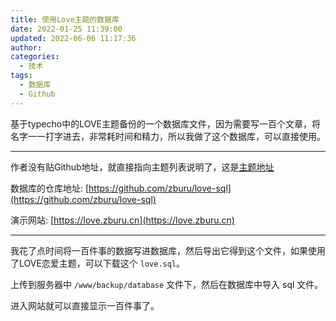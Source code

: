 ```yaml
---
title: 使用Love主题的数据库
date: 2022-01-25 11:39:00
updated: 2022-06-06 11:17:36
author: 
categories: 
  - 技术
tags: 
  - 数据库
  - Github
---
```



基于typecho中的LOVE主题备份的一个数据库文件，因为需要写一百个文章，将名字一一打字进去，非常耗时间和精力，所以我做了这个数据库，可以直接使用。

<!-- more -->

---

作者没有贴Github地址，就直接指向主题列表说明了，这是[主题地址](https://typecho.me/1256.html)

数据库的仓库地址: [https://github.com/zburu/love-sql](https://github.com/zburu/love-sql)

演示网站: [https://love.zburu.cn](https://love.zburu.cn)

---

我花了点时间将一百件事的数据写进数据库，然后导出它得到这个文件，如果使用了LOVE恋爱主题，可以下载这个 `love.sql`。

上传到服务器中 `/www/backup/database` 文件下，然后在数据库中导入 sql 文件。

进入网站就可以直接显示一百件事了。